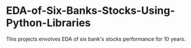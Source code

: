 # EDA-of-Six-Banks-Stocks-Using-Python-Libraries
This projects envolves EDA of six bank's stocks performance for 10 years.
